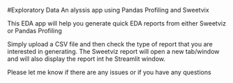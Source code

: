 #Exploratory Data An alyssis app using Pandas Profiling and Sweetvix

This EDA app will help you generate quick EDA reports from either Sweetviz or Pandas Profiling

Simply upload a CSV file and then check the type of report that you are interested in generating. The Sweetviz report will open a new tab/window and will also display the report int he Streamlit window.

Please let me know if there are any issues or if you have any questions